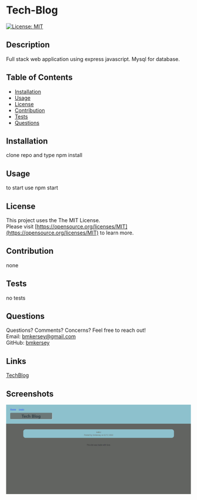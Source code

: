 
  # Tech-Blog

  [![License: MIT](https://img.shields.io/badge/License-MIT-yellow.svg)](https://opensource.org/licenses/MIT)

  ## Description

  Full stack web application using express javascript. Mysql for database.

  ## Table of Contents
  * [Installation](#installation)
  * [Usage](#usage)
  * [License](#license)
  * [Contribution](#contribution)
  * [Tests](#tests)
  * [Questions](#questions)
  
  ## Installation

  clone repo and type npm install

  ## Usage

  to start use npm start

  ## License

  This project uses the The MIT License.  
  Please visit [https://opensource.org/licenses/MIT](https://opensource.org/licenses/MIT) to learn more.
  

  ## Contribution

  none
  
  ## Tests 

  no tests 
  
  ## Questions
  Questions? Comments? Concerns? Feel free to reach out!  
  Email: bmkersey@gmail.com  
  GitHub: [bmkersey](https://github.com/bmkersey)

  ## Links
  [TechBlog](https://blooming-wave-15141.herokuapp.com/posts/1) 

  ## Screenshots
  ![Homepage](./images/screenshot.png)
  
  